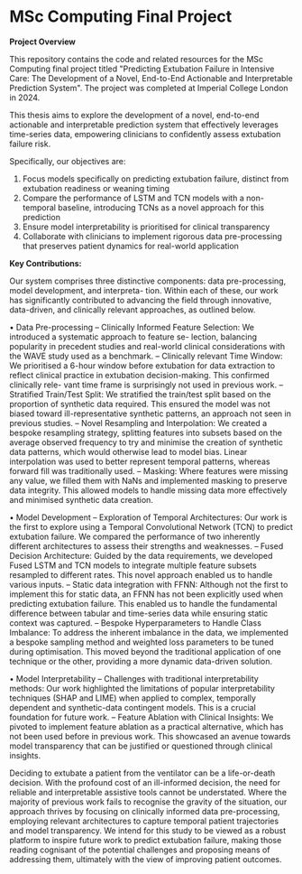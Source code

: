 # MSc Computing Final Project

**Project Overview**

This repository contains the code and related resources for the MSc Computing final project titled "Predicting Extubation Failure in Intensive Care: The Development of a Novel, End-to-End Actionable and Interpretable Prediction System". The project was completed at Imperial College London in 2024.

This thesis aims to explore the development of a novel, end-to-end actionable and interpretable prediction system that effectively leverages time-series data, empowering clinicians to confidently assess extubation failure risk. 

Specifically, our objectives are:
1. Focus models specifically on predicting extubation failure, distinct from extubation readiness or weaning timing
2. Compare the performance of LSTM and TCN models with a non-temporal baseline, introducing TCNs as a novel approach for this prediction
3. Ensure model interpretability is prioritised for clinical transparency
4. Collaborate with clinicians to implement rigorous data pre-processing that preserves patient dynamics for real-world application

**Key Contributions:**

Our system comprises three distinctive components: data pre-processing, model development, and interpreta- tion. Within each of these, our work has significantly contributed to advancing the field through innovative, data-driven, and clinically relevant approaches, as outlined below.


• Data Pre-processing
– Clinically Informed Feature Selection: We introduced a systematic approach to feature se- lection, balancing popularity in precedent studies and real-world clinical considerations with the WAVE study used as a benchmark.
– Clinically relevant Time Window: We prioritised a 6-hour window before extubation for data extraction to reflect clinical practice in extubation decision-making. This confirmed clinically rele- vant time frame is surprisingly not used in previous work.
– Stratified Train/Test Split: We stratified the train/test split based on the proportion of synthetic data required. This ensured the model was not biased toward ill-representative synthetic patterns, an approach not seen in previous studies.
– Novel Resampling and Interpolation: We created a bespoke resampling strategy, splitting features into subsets based on the average observed frequency to try and minimise the creation of synthetic data patterns, which would otherwise lead to model bias. Linear interpolation was used to better represent temporal patterns, whereas forward fill was traditionally used.
– Masking: Where features were missing any value, we filled them with NaNs and implemented masking to preserve data integrity. This allowed models to handle missing data more effectively and minimised synthetic data creation.

• Model Development
– Exploration of Temporal Architectures: Our work is the first to explore using a Temporal Convolutional Network (TCN) to predict extubation failure. We compared the performance of two inherently different architectures to assess their strengths and weaknesses.
– Fused Decision Architecture: Guided by the data requirements, we developed Fused LSTM and TCN models to integrate multiple feature subsets resampled to different rates. This novel approach enabled us to handle various inputs.
– Static data integration with FFNN: Although not the first to implement this for static data, an FFNN has not been explicitly used when predicting extubation failure. This enabled us to handle the fundamental difference between tabular and time-series data while ensuring static context was captured.
– Bespoke Hyperparameters to Handle Class Imbalance: To address the inherent imbalance in the data, we implemented a bespoke sampling method and weighted loss parameters to be tuned during optimisation. This moved beyond the traditional application of one technique or the other, providing a more dynamic data-driven solution.

• Model Interpretability
– Challenges with traditional interpretability methods: Our work highlighted the limitations of popular interpretability techniques (SHAP and LIME) when applied to complex, temporally dependent and synthetic-data contingent models. This is a crucial foundation for future work.
– Feature Ablation with Clinical Insights: We pivoted to implement feature ablation as a practical alternative, which has not been used before in previous work. This showcased an avenue towards model transparency that can be justified or questioned through clinical insights.

Deciding to extubate a patient from the ventilator can be a life-or-death decision. With the profound cost of an ill-informed decision, the need for reliable and interpretable assistive tools cannot be understated. Where the majority of previous work fails to recognise the gravity of the situation, our approach thrives by focusing on clinically informed data pre-processing, employing relevant architectures to capture temporal patient trajectories and model transparency. We intend for this study to be viewed as a robust platform to inspire future work to predict extubation failure, making those reading cognisant of the potential challenges and proposing means of addressing them, ultimately with the view of improving patient outcomes.

